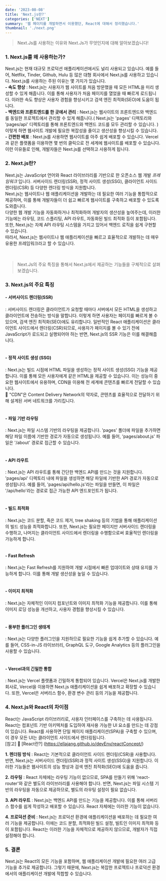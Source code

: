 ```yaml
---
date: '2023-08-08'
title: 'Next.js란?'
categories: ['NEXT']
summary: '웹 페이지를 개발하면서 이용했던, React에 대해서 정리했습니다.'
thumbnail: './next.png'
---
```


> Next.Js를 사용하는 이유와 Next.Js가 무엇인지에 대해 알아보겠습니다!

### 1. Next.js를 왜 사용하는가?

Next.js는 현재 대규모 프로덕션 애플리케이션에서도 널리 사용되고 있습니다. 예를 들어, Netflix, Tinder, Github, Hulu 등 많은 대형 회사에서 Next.js를 사용하고 있습니다. Next.js를 사용하는 주된 이유는 몇 가지가 있습니다.<br/>
**- 속도 향상** : Next.js는 사용자가 웹 사이트를 처음 방문했을 때 모든 HTML을 미리 생성할 수 있게 해줍니다. 이를 통해 사용자가 처음 페이지를 열었을 때 빠르게 로드됩니다. 이러한 속도 향상은 사용자 경험을 향상시키고 검색 엔진 최적화(SEO)에 도움이 됩니다.<br/>
**- 백엔드와 프론트엔드를 한 곳에서 관리** : Next.js는 웹사이트의 프론트엔드와 백엔드를 동일한 프로젝트에서 관리할 수 있게 해줍니다.( Next.js는 'pages' 디렉토리와 'pages/api' 디렉토리를 통해 프론트엔드와 백엔드 코드를 모두 관리할 수 있습니다. ) 이렇게 하면 웹사이트 개발에 필요한 복잡성을 줄이고 생산성을 향상시킬 수 있습니다.<br/>
**- 간편한 배포** : Next.js를 사용하면 웹사이트를 아주 쉽게 배포할 수 있습니다. Vercel과 같은 플랫폼을 이용하면 몇 번의 클릭으로 전 세계에 웹사이트를 배포할 수 있습니다.<br/>
이런 이유들로 인해, 개발자들은 Next.js를 선택하고 사용하게 됩니다.

### 2. Next.js란?

Next.js는 JavaScript 언어와 React 라이브러리를 기반으로 한 오픈소스 웹 개발 _프레임워크_ 입니다. 서버사이드 렌더링(SSR), 정적 사이트 생성(SSG), 클라이언트 사이드 렌더링(CSR) 등 다양한 렌더링 방식을 지원합니다.<br/>
Next.js는 웹사이트나 웹 애플리케이션을 개발하는 데 필요한 여러 기능을 통합적으로 제공하며, 이를 통해 개발자들이 더 쉽고 빠르게 웹사이트를 구축하고 배포할 수 있도록 도와줍니다.<br/>
다양한 웹 개발 기능을 자동화하거나 최적화하여 개발자의 생산성을 높여주는데, 이러한 기능에는 라우팅, 코드 스플리팅, API 라우트, 자동화된 빌드 최적화 등이 포함됩니다. 또한, Next.js는 자체 API 라우팅 시스템을 가지고 있어서 백엔드 로직을 쉽게 구현할 수 있습니다.<br/>
따라서, Next.js는 웹사이트나 웹 애플리케이션을 빠르고 효율적으로 개발하는 데 매우 유용한 프레임워크라고 할 수 있습니다.<br/>
<br/>
<br/>

> Next.Js의 주요 특징을 통해서 Next.js에서 제공하는 기능들을 구체적으로 살펴보겠습니다.

### 3. Next.js의 주요 특징

#### **- 서버사이드 렌더링(SSR)**

: 서버사이드 렌더링은 클라이언트가 요청할 때마다 서버에서 모든 HTML을 생성하고 클라이언트에 전송하는 방식을 말합니다. 이렇게 하면 사용자는 페이지를 빠르게 볼 수 있으며, 검색 엔진 최적화(SEO)에도 유리합니다. 일반적인 React 애플리케이션은 클라이언트 사이드에서 렌더링(CSR)되므로, 사용자가 페이지를 볼 수 있기 전에 JavaScript가 로드되고 실행되어야 하는 반면, Next.js의 SSR 기능은 이를 해결해줍니다.
<br/>
<br/>

#### **- 정적 사이트 생성 (SSG)**

: Next.js는 빌드 시점에 HTML 파일을 생성하는 정적 사이트 생성(SSG) 기능을 제공합니다. 이를 통해 모든 사용자에게 같은 HTML을 제공할 수 있습니다. 이는 성능이 중요한 웹사이트에서 유용하며, CDN을 이용해 전 세계에 콘텐츠를 빠르게 전달할 수 있습니다.<br/>
📌 "CDN"은 Content Delivery Network의 약자로, 콘텐츠를 효율적으로 전달하기 위해 설계된 서버 네트워크를 가리킵니다.
<br/>
<br/>

#### **- 파일 기반 라우팅**

: Next.js는 파일 시스템 기반의 라우팅을 제공합니다. 'pages' 폴더에 파일을 추가하면 해당 파일 이름에 기반한 경로가 자동으로 생성됩니다. 예를 들어, 'pages/about.js' 파일은 '/about' 경로로 접근할 수 있습니다.
<br/>
<br/>

#### **- API 라우트**

: Next.js는 API 라우트를 통해 간단한 백엔드 API를 만드는 것을 지원합니다. 'pages/api' 디렉토리 내에 파일을 생성하면 해당 파일에 기반한 API 경로가 자동으로 생성됩니다. 예를 들어, 'pages/api/hello.js'라는 파일을 만들면, 이 파일은 '/api/hello'라는 경로로 접근 가능한 API 엔드포인트가 됩니다.
<br/>
<br/>

#### **- 빌드 최적화**

: Next.js는 코드 분할, 죽은 코드 제거, tree shaking 등의 기법을 통해 애플리케이션의 빌드 성능을 최적화합니다. 또한, Next.js는 필요한 페이지만 서버사이드 렌더링을 수행하고, 나머지는 클라이언트 사이드에서 렌더링을 수행함으로써 효율적인 렌더링을 가능하게 합니다.
<br/>
<br/>

#### **- Fast Refresh**

: Next.js는 Fast Refresh를 지원하여 개발 시점에서 빠른 업데이트와 상태 유지를 가능하게 합니다. 이를 통해 개발 생산성을 높일 수 있습니다.
<br/>
<br/>

#### **- 이미지 최적화**

: Next.js는 자체적인 이미지 컴포넌트와 이미지 최적화 기능을 제공합니다. 이를 통해 이미지 로딩 성능을 개선하고, 사용자 경험을 향상시킬 수 있습니다.
<br/>
<br/>

#### **- 풍부한 플러그인 생태계**

: Next.js는 다양한 플러그인을 지원하므로 필요한 기능을 쉽게 추가할 수 있습니다. 예를 들어, CSS-in-JS 라이브러리, GraphQL 도구, Google Analytics 등의 플러그인을 사용할 수 있습니다.
<br/>
<br/>

#### **- Vercel과의 긴밀한 통합**

: Next.js는 Vercel 플랫폼과 긴밀하게 통합되어 있습니다. Vercel은 Next.js를 개발한 회사로, Vercel을 이용하면 Next.js 애플리케이션을 쉽게 배포하고 확장할 수 있습니다. 또한, Vercel은 서버리스 함수, 환경 변수 관리 등의 기능을 제공합니다.

### 4. Next.js와 React의 차이점

React는 JavaScript 라이브러리로, 사용자 인터페이스를 구축하는 데 사용됩니다. React는 컴포넌트 기반 아키텍처를 도입하여 재사용 가능한 UI 요소를 만드는 데 강점이 있습니다. React를 사용하면 단일 페이지 애플리케이션(SPA)을 구축할 수 있으며, 이 경우 모든 UI는 클라이언트 사이드에서 렌더링됩니다.
<br/> [참고] 📎 [React란?] (https://ellajang.github.io/devEnv/reactConcept/)

**1. 렌더링 방식** : React는 기본적으로 클라이언트 사이드 렌더링(CSR)을 사용합니다. 반면, Next.js는 서버사이드 렌더링(SSR)과 정적 사이트 생성(SSG)을 지원합니다. 이러한 기능들은 웹사이트의 성능 향상과 검색 엔진 최적화(SEO)에 도움을 줍니다.

**2. 라우팅** : React 자체에는 라우팅 기능이 없으므로, SPA를 만들기 위해 'react-router'와 같은 별도의 라이브러리를 사용해야 합니다. 반면, Next.js는 파일 시스템 기반의 라우팅을 자동으로 제공하므로, 별도의 라우팅 설정이 필요 없습니다.

**3. API 라우트** : Next.js는 백엔드 API를 만드는 기능을 제공합니다. 이를 통해 서버리스 함수를 쉽게 작성하고 배포할 수 있습니다. React 자체에는 이러한 기능이 없습니다.

**4. 프로덕션 준비** : Next.js는 프로덕션 환경에 애플리케이션을 배포하는 데 필요한 여러 기능을 제공합니다. 이에는 코드 분할, 최적화된 빌드 설정, 빌트인 이미지 최적화 등이 포함됩니다. React는 이러한 기능을 자체적으로 제공하지 않으므로, 개발자가 직접 설정해야 합니다.

### 5. 결론

Next.js는 React의 모든 기능을 포함하며, 웹 애플리케이션 개발에 필요한 여러 고급 기능을 추가로 제공합니다. 그렇기 때문에, Next.js는 복잡한 프로젝트나 프로덕션 환경에서의 애플리케이션 개발에 적합할 수 있습니다.
